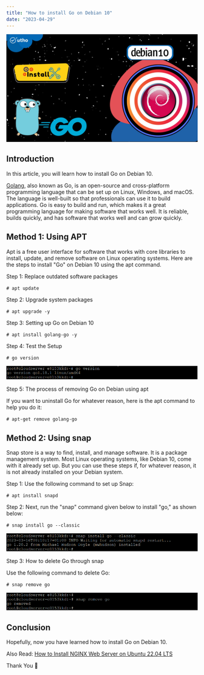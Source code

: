 ```yaml
---
title: "How to install Go on Debian 10"
date: "2023-04-29"
---
```


![How to install Go on Debian 10](images/How-to-install-Go-on-Debian-10_utho.jpg)

## Introduction

In this article, you will learn how to install Go on Debian 10.

[Golang](https://en.wikipedia.org/wiki/Go_(programming_language)), also known as Go, is an open-source and cross-platform programming language that can be set up on Linux, Windows, and macOS. The language is well-built so that professionals can use it to build applications. Go is easy to build and run, which makes it a great programming language for making software that works well. It is reliable, builds quickly, and has software that works well and can grow quickly.

## Method 1: Using APT

Apt is a free user interface for software that works with core libraries to install, update, and remove software on Linux operating systems. Here are the steps to install "Go" on Debian 10 using the apt command.

Step 1: Replace outdated software packages

```
# apt update

```

Step 2: Upgrade system packages

```
# apt upgrade -y

```

Step 3: Setting up Go on Debian 10

```
# apt install golang-go -y

```

Step 4: Test the Setup

```
# go version

```

![How to install Go on Debian 10](images/1-19.png)

Step 5: The process of removing Go on Debian using apt

If you want to uninstall Go for whatever reason, here is the apt command to help you do it:

```
# apt-get remove golang-go

```

## Method 2: Using snap

Snap store is a way to find, install, and manage software. It is a package management system. Most Linux operating systems, like Debian 10, come with it already set up. But you can use these steps if, for whatever reason, it is not already installed on your Debian system.

Step 1: Use the following command to set up Snap:

```
# apt install snapd

```

Step 2: Next, run the "snap" command given below to install "go," as shown below:

```
# snap install go --classic

```

![command output](images/2-15.png)

Step 3: How to delete Go through snap

Use the following command to delete Go:

```
# snap remove go

```

![command output](images/image-860.png)

## Conclusion

Hopefully, now you have learned how to install Go on Debian 10.

Also Read: [How to Install NGINX Web Server on Ubuntu 22.04 LTS](https://utho.com/docs/tutorial/how-to-install-nginx-web-server-on-ubuntu-22-04-lts/)

Thank You 🙂
